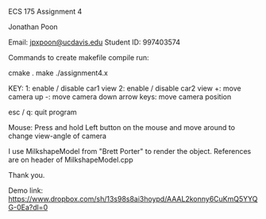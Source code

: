 ECS 175
Assignment 4

Jonathan Poon

Email:	jpxpoon@ucdavis.edu
Student ID:	997403574

Commands to create makefile compile run:

cmake .
make
./assignment4.x


KEY:
 1:	enable / disable car1 view 
 2:	enable / disable car2 view
 +:	move camera up
 -:	move camera down
 arrow keys:	move camera position

 esc / q:	quit program

Mouse:
 Press and hold Left button on the mouse and move around to change view-angle of camera

I use MilkshapeModel from "Brett Porter" to render the object.
References are on header of MilkshapeModel.cpp

Thank you.

Demo link:
https://www.dropbox.com/sh/13s98s8ai3hoypd/AAAL2konny6CuKmQ5YYQG-0Ea?dl=0
